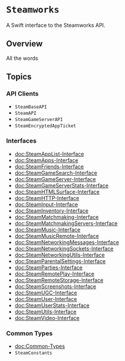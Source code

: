 # ``Steamworks``

A Swift interface to the Steamworks API.

## Overview

All the words

## Topics

### API Clients
- ``SteamBaseAPI``
- ``SteamAPI``
- ``SteamGameServerAPI``
- ``SteamEncryptedAppTicket``
### Interfaces
- <doc:SteamAppList-Interface>
- <doc:SteamApps-Interface>
- <doc:SteamFriends-Interface>
- <doc:SteamGameSearch-Interface>
- <doc:SteamGameServer-Interface>
- <doc:SteamGameServerStats-Interface>
- <doc:SteamHTMLSurface-Interface>
- <doc:SteamHTTP-Interface>
- <doc:SteamInput-Interface>
- <doc:SteamInventory-Interface>
- <doc:SteamMatchmaking-Interface>
- <doc:SteamMatchmakingServers-Interface>
- <doc:SteamMusic-Interface>
- <doc:SteamMusicRemote-Interface>
- <doc:SteamNetworkingMessages-Interface>
- <doc:SteamNetworkingSockets-Interface>
- <doc:SteamNetworkingUtils-Interface>
- <doc:SteamParentalSettings-Interface>
- <doc:SteamParties-Interface>
- <doc:SteamRemotePlay-Interface>
- <doc:SteamRemoteStorage-Interface>
- <doc:SteamScreenshots-Interface>
- <doc:SteamUGC-Interface>
- <doc:SteamUser-Interface>
- <doc:SteamUserStats-Interface>
- <doc:SteamUtils-Interface>
- <doc:SteamVideo-Interface>
### Common Types
- <doc:Common-Types>
- ``SteamConstants``
